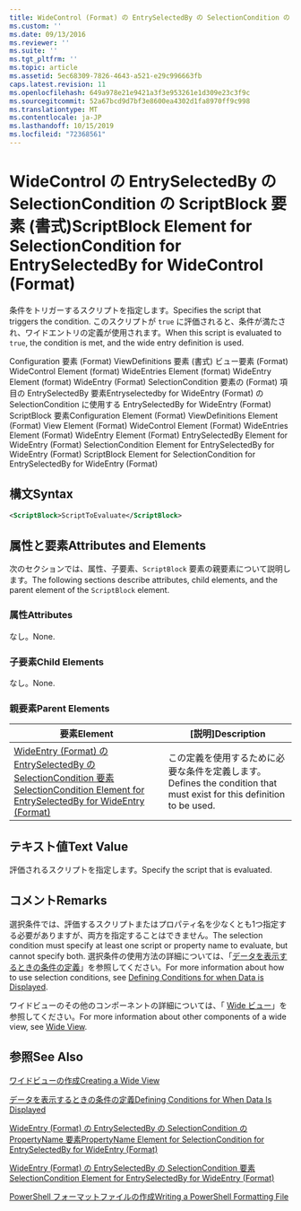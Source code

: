 ```yaml
---
title: WideControl (Format) の EntrySelectedBy の SelectionCondition の ScriptBlock 要素Microsoft Docs
ms.custom: ''
ms.date: 09/13/2016
ms.reviewer: ''
ms.suite: ''
ms.tgt_pltfrm: ''
ms.topic: article
ms.assetid: 5ec68309-7826-4643-a521-e29c996663fb
caps.latest.revision: 11
ms.openlocfilehash: 649a978e21e9421a3f3e953261e1d309e23c3f9c
ms.sourcegitcommit: 52a67bcd9d7bf3e8600ea4302d1fa8970ff9c998
ms.translationtype: MT
ms.contentlocale: ja-JP
ms.lasthandoff: 10/15/2019
ms.locfileid: "72368561"
---
```

# <a name="scriptblock-element-for-selectioncondition-for-entryselectedby-for-widecontrol-format"></a><span data-ttu-id="c3913-102">WideControl の EntrySelectedBy の SelectionCondition の ScriptBlock 要素 (書式)</span><span class="sxs-lookup"><span data-stu-id="c3913-102">ScriptBlock Element for SelectionCondition for EntrySelectedBy for WideControl (Format)</span></span>

<span data-ttu-id="c3913-103">条件をトリガーするスクリプトを指定します。</span><span class="sxs-lookup"><span data-stu-id="c3913-103">Specifies the script that triggers the condition.</span></span> <span data-ttu-id="c3913-104">このスクリプトが `true` に評価されると、条件が満たされ、ワイドエントリの定義が使用されます。</span><span class="sxs-lookup"><span data-stu-id="c3913-104">When this script is evaluated to `true`, the condition is met, and the wide entry definition is used.</span></span>

<span data-ttu-id="c3913-105">Configuration 要素 (Format) ViewDefinitions 要素 (書式) ビュー要素 (Format) WideControl Element (format) WideEntries Element (format) WideEntry Element (format) WideEntry (Format) SelectionCondition 要素の (Format) 項目の EntrySelectedBy 要素Entryselectedby for WideEntry (Format) の SelectionCondition に使用する EntrySelectedBy for WideEntry (Format) ScriptBlock 要素</span><span class="sxs-lookup"><span data-stu-id="c3913-105">Configuration Element (Format) ViewDefinitions Element (Format) View Element (Format) WideControl Element (Format) WideEntries Element (Format) WideEntry Element (Format) EntrySelectedBy Element for WideEntry (Format) SelectionCondition Element for EntrySelectedBy for WideEntry (Format) ScriptBlock Element for SelectionCondition for EntrySelectedBy for WideEntry (Format)</span></span>

## <a name="syntax"></a><span data-ttu-id="c3913-106">構文</span><span class="sxs-lookup"><span data-stu-id="c3913-106">Syntax</span></span>

```xml
<ScriptBlock>ScriptToEvaluate</ScriptBlock>
```

## <a name="attributes-and-elements"></a><span data-ttu-id="c3913-107">属性と要素</span><span class="sxs-lookup"><span data-stu-id="c3913-107">Attributes and Elements</span></span>

<span data-ttu-id="c3913-108">次のセクションでは、属性、子要素、`ScriptBlock` 要素の親要素について説明します。</span><span class="sxs-lookup"><span data-stu-id="c3913-108">The following sections describe attributes, child elements, and the parent element of the `ScriptBlock` element.</span></span>

### <a name="attributes"></a><span data-ttu-id="c3913-109">属性</span><span class="sxs-lookup"><span data-stu-id="c3913-109">Attributes</span></span>

<span data-ttu-id="c3913-110">なし。</span><span class="sxs-lookup"><span data-stu-id="c3913-110">None.</span></span>

### <a name="child-elements"></a><span data-ttu-id="c3913-111">子要素</span><span class="sxs-lookup"><span data-stu-id="c3913-111">Child Elements</span></span>

<span data-ttu-id="c3913-112">なし。</span><span class="sxs-lookup"><span data-stu-id="c3913-112">None.</span></span>

### <a name="parent-elements"></a><span data-ttu-id="c3913-113">親要素</span><span class="sxs-lookup"><span data-stu-id="c3913-113">Parent Elements</span></span>

|<span data-ttu-id="c3913-114">要素</span><span class="sxs-lookup"><span data-stu-id="c3913-114">Element</span></span>|<span data-ttu-id="c3913-115">[説明]</span><span class="sxs-lookup"><span data-stu-id="c3913-115">Description</span></span>|
|-------------|-----------------|
|[<span data-ttu-id="c3913-116">WideEntry (Format) の EntrySelectedBy の SelectionCondition 要素</span><span class="sxs-lookup"><span data-stu-id="c3913-116">SelectionCondition Element for EntrySelectedBy for WideEntry (Format)</span></span>](./selectioncondition-element-for-entryselectedby-for-widecontrol-format.md)|<span data-ttu-id="c3913-117">この定義を使用するために必要な条件を定義します。</span><span class="sxs-lookup"><span data-stu-id="c3913-117">Defines the condition that must exist for this definition to be used.</span></span>|

## <a name="text-value"></a><span data-ttu-id="c3913-118">テキスト値</span><span class="sxs-lookup"><span data-stu-id="c3913-118">Text Value</span></span>

<span data-ttu-id="c3913-119">評価されるスクリプトを指定します。</span><span class="sxs-lookup"><span data-stu-id="c3913-119">Specify the script that is evaluated.</span></span>

## <a name="remarks"></a><span data-ttu-id="c3913-120">コメント</span><span class="sxs-lookup"><span data-stu-id="c3913-120">Remarks</span></span>

<span data-ttu-id="c3913-121">選択条件では、評価するスクリプトまたはプロパティ名を少なくとも1つ指定する必要がありますが、両方を指定することはできません。</span><span class="sxs-lookup"><span data-stu-id="c3913-121">The selection condition must specify at least one script or property name to evaluate, but cannot specify both.</span></span> <span data-ttu-id="c3913-122">選択条件の使用方法の詳細については、「[データを表示するときの条件の定義](./defining-conditions-for-displaying-data.md)」を参照してください。</span><span class="sxs-lookup"><span data-stu-id="c3913-122">For more information about how to use selection conditions, see [Defining Conditions for when Data is Displayed](./defining-conditions-for-displaying-data.md).</span></span>

<span data-ttu-id="c3913-123">ワイドビューのその他のコンポーネントの詳細については、「 [Wide ビュー](./creating-a-wide-view.md)」を参照してください。</span><span class="sxs-lookup"><span data-stu-id="c3913-123">For more information about other components of a wide view, see [Wide View](./creating-a-wide-view.md).</span></span>

## <a name="see-also"></a><span data-ttu-id="c3913-124">参照</span><span class="sxs-lookup"><span data-stu-id="c3913-124">See Also</span></span>

[<span data-ttu-id="c3913-125">ワイドビューの作成</span><span class="sxs-lookup"><span data-stu-id="c3913-125">Creating a Wide View</span></span>](./creating-a-wide-view.md)

[<span data-ttu-id="c3913-126">データを表示するときの条件の定義</span><span class="sxs-lookup"><span data-stu-id="c3913-126">Defining Conditions for When Data Is Displayed</span></span>](./defining-conditions-for-displaying-data.md)

[<span data-ttu-id="c3913-127">WideEntry (Format) の EntrySelectedBy の SelectionCondition の PropertyName 要素</span><span class="sxs-lookup"><span data-stu-id="c3913-127">PropertyName Element for SelectionCondition for EntrySelectedBy for WideEntry (Format)</span></span>](./propertyname-element-for-selectioncondition-for-entryselectedby-for-wideentry-format.md)

[<span data-ttu-id="c3913-128">WideEntry (Format) の EntrySelectedBy の SelectionCondition 要素</span><span class="sxs-lookup"><span data-stu-id="c3913-128">SelectionCondition Element for EntrySelectedBy for WideEntry (Format)</span></span>](./selectioncondition-element-for-entryselectedby-for-widecontrol-format.md)

[<span data-ttu-id="c3913-129">PowerShell フォーマットファイルの作成</span><span class="sxs-lookup"><span data-stu-id="c3913-129">Writing a PowerShell Formatting File</span></span>](./writing-a-powershell-formatting-file.md)
